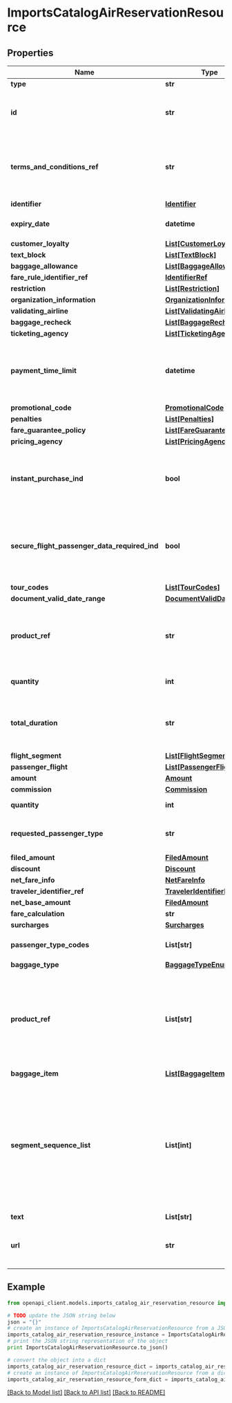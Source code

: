 # ImportsCatalogAirReservationResource


## Properties
Name | Type | Description | Notes
------------ | ------------- | ------------- | -------------
**type** | **str** |  | 
**id** | **str** | Local indentifier within a given message for this object. | [optional] 
**terms_and_conditions_ref** | **str** | Used to reference another instance of this object in the same message. | [optional] 
**identifier** | [**Identifier**](Identifier.md) |  | [optional] 
**expiry_date** | **datetime** | The data and time the offer will expire | [optional] 
**customer_loyalty** | [**List[CustomerLoyalty]**](CustomerLoyalty.md) |  | [optional] 
**text_block** | [**List[TextBlock]**](TextBlock.md) |  | [optional] 
**baggage_allowance** | [**List[BaggageAllowance]**](BaggageAllowance.md) |  | [optional] 
**fare_rule_identifier_ref** | [**IdentifierRef**](IdentifierRef.md) |  | [optional] 
**restriction** | [**List[Restriction]**](Restriction.md) |  | [optional] 
**organization_information** | [**OrganizationInformation**](OrganizationInformation.md) |  | [optional] 
**validating_airline** | [**List[ValidatingAirline]**](ValidatingAirline.md) |  | [optional] 
**baggage_recheck** | [**List[BaggageRecheck]**](BaggageRecheck.md) |  | [optional] 
**ticketing_agency** | [**List[TicketingAgency]**](TicketingAgency.md) |  | [optional] 
**payment_time_limit** | **datetime** | The date and time by which the Offer must be paid for once the Reservation is completed | [optional] 
**promotional_code** | [**PromotionalCode**](PromotionalCode.md) |  | [optional] 
**penalties** | [**List[Penalties]**](Penalties.md) |  | [optional] 
**fare_guarantee_policy** | [**List[FareGuaranteePolicy]**](FareGuaranteePolicy.md) |  | [optional] 
**pricing_agency** | [**List[PricingAgency]**](PricingAgency.md) |  | [optional] 
**instant_purchase_ind** | **bool** | If true the Offer/Offering must be paid for at the same time as creating the Reservation | [optional] 
**secure_flight_passenger_data_required_ind** | **bool** | If true, Secure Flight Passenger Data must be input for all Travelers to complete the Reservation | [optional] 
**tour_codes** | [**List[TourCodes]**](TourCodes.md) |  | [optional] 
**document_valid_date_range** | [**DocumentValidDateRange**](DocumentValidDateRange.md) |  | [optional] 
**product_ref** | **str** | Used to reference another instance of this object in the same message | [optional] 
**quantity** | **int** | The quantity of the product | [optional] 
**total_duration** | **str** | Total duration of all Segments that are part of this ProductAir | [optional] 
**flight_segment** | [**List[FlightSegment]**](FlightSegment.md) |  | 
**passenger_flight** | [**List[PassengerFlight]**](PassengerFlight.md) |  | 
**amount** | [**Amount**](Amount.md) |  | [optional] 
**commission** | [**Commission**](Commission.md) |  | [optional] 
**quantity** | **int** | The quantity value | [optional] 
**requested_passenger_type** | **str** | The requested passenger type code | [optional] 
**filed_amount** | [**FiledAmount**](FiledAmount.md) |  | [optional] 
**discount** | [**Discount**](Discount.md) |  | [optional] 
**net_fare_info** | [**NetFareInfo**](NetFareInfo.md) |  | [optional] 
**traveler_identifier_ref** | [**TravelerIdentifierRef**](TravelerIdentifierRef.md) |  | [optional] 
**net_base_amount** | [**FiledAmount**](FiledAmount.md) |  | [optional] 
**fare_calculation** | **str** |  | [optional] 
**surcharges** | [**Surcharges**](Surcharges.md) |  | [optional] 
**passenger_type_codes** | **List[str]** | List of passenger type codes | [optional] 
**baggage_type** | [**BaggageTypeEnum**](BaggageTypeEnum.md) |  | [optional] 
**product_ref** | **List[str]** | A product is any product, service or package of products and services  that can be priced and purchased by a specific supplier. | [optional] 
**baggage_item** | [**List[BaggageItem]**](BaggageItem.md) |  | [optional] 
**segment_sequence_list** | **List[int]** | Segment sequence is only to be used when the baggage allowance differs between segments within a product. If so, then the ProducRef must be specified. | [optional] 
**text** | **List[str]** |  | [optional] 
**url** | **str** | Url for the airline&#39;s baggage information web site | [optional] 

## Example

```python
from openapi_client.models.imports_catalog_air_reservation_resource import ImportsCatalogAirReservationResource

# TODO update the JSON string below
json = "{}"
# create an instance of ImportsCatalogAirReservationResource from a JSON string
imports_catalog_air_reservation_resource_instance = ImportsCatalogAirReservationResource.from_json(json)
# print the JSON string representation of the object
print ImportsCatalogAirReservationResource.to_json()

# convert the object into a dict
imports_catalog_air_reservation_resource_dict = imports_catalog_air_reservation_resource_instance.to_dict()
# create an instance of ImportsCatalogAirReservationResource from a dict
imports_catalog_air_reservation_resource_form_dict = imports_catalog_air_reservation_resource.from_dict(imports_catalog_air_reservation_resource_dict)
```
[[Back to Model list]](../README.md#documentation-for-models) [[Back to API list]](../README.md#documentation-for-api-endpoints) [[Back to README]](../README.md)


